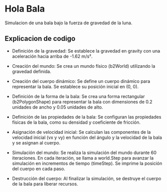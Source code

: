 # Hola Bala

Simulacion de una bala bajo la fuerza de gravedad de la luna.

## Explicacion de codigo 

* Definición de la gravedad: Se establece la gravedad en gravity con una aceleración hacia arriba de -1.62 m/s².

* Creación del mundo: Se crea un mundo físico (b2World) utilizando la gravedad definida.

* Creación del cuerpo dinámico: Se define un cuerpo dinámico para representar la bala. Se establece su posición inicial en (0, 0).

* Definición de la forma de la bala: Se crea una forma rectangular (b2PolygonShape) para representar la bala con dimensiones de 0.2 unidades de ancho y 0.05 unidades de alto.

* Definición de las propiedades de la bala: Se configuran las propiedades físicas de la bala, como su densidad y coeficiente de fricción.

* Asignación de velocidad inicial: Se calculan las componentes de la velocidad inicial (vx y vy) en función del ángulo y la velocidad de la bala y se asignan al cuerpo.

* Simulación del mundo: Se realiza la simulación del mundo durante 60 iteraciones. En cada iteración, se llama a world.Step para avanzar la simulación en incrementos de tiempo (timeStep). Se imprime la posición del cuerpo en cada paso.

* Destrucción del cuerpo: Al finalizar la simulación, se destruye el cuerpo de la bala para liberar recursos.